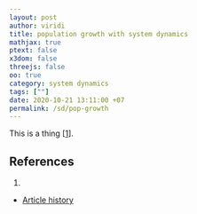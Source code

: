 ```yaml
---
layout: post
author: viridi
title: population growth with system dynamics
mathjax: true
ptext: false
x3dom: false
threejs: false
oo: true
category: system dynamics
tags: [""]
date: 2020-10-21 13:11:00 +07
permalink: /sd/pop-growth
---
```

This is a thing [[1](#ref1)].


## References
1. <a name="ref1"></a>

+ [Article history](https://github.com/butiran/butiran.github.io/commits/master/_posts/sd/2020-10-21-pop-growth.md)
